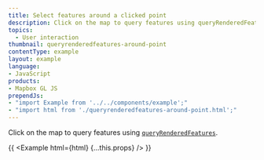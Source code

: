 ```yaml
---
title: Select features around a clicked point
description: Click on the map to query features using queryRenderedFeatures.
topics:
  - User interaction
thumbnail: queryrenderedfeatures-around-point
contentType: example
layout: example
language:
- JavaScript
products:
- Mapbox GL JS
prependJs:
- "import Example from '../../components/example';"
- "import html from './queryrenderedfeatures-around-point.html';"
---
```


Click on the map to query features using [`queryRenderedFeatures`](/mapbox-gl-js/api/map/#map#queryrenderedfeatures).

{{ <Example html={html} {...this.props} /> }}
